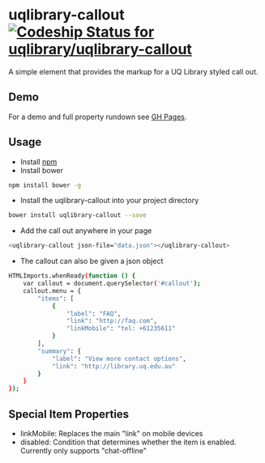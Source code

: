 # uqlibrary-callout [ ![Codeship Status for uqlibrary/uqlibrary-callout](https://codeship.com/projects/50a31000-c2f3-0133-5d4e-7e8bd0c2c793/status?branch=master)](https://codeship.com/projects/137960)

A simple element that provides the markup for a UQ Library styled call out. 

## Demo

For a demo and full property rundown see [GH Pages](http://uqlibrary.github.io/uqlibrary-callout).

## Usage
- Install [npm](https://nodejs.org/en/download/)
- Install bower
```sh
npm install bower -g
```
- Install the uqlibrary-callout into your project directory
```sh
bower install uqlibrary-callout --save
```
- Add the call out anywhere in your page
```sh
<uqlibrary-callout json-file="data.json"></uqlibrary-callout>
```
- The callout can also be given a json object
```sh
HTMLImports.whenReady(function () {
    var callout = document.querySelector('#callout');
    callout.menu = {
        "items": [
            {
                "label": "FAQ",
                "link": "http://faq.com",
                "linkMobile": "tel: +61235611"
            }
        ],
        "summary": {
            "label": "View more contact options",
            "link": "http://library.uq.edu.au"
        }
    }
});
```

## Special Item Properties
- linkMobile: Replaces the main "link" on mobile devices
- disabled: Condition that determines whether the item is enabled. Currently only supports "chat-offline"
